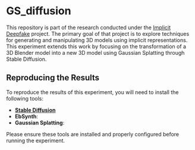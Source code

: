 # GS_diffusion
This repository is part of the research conducted under the [Implicit Deepfake](https://github.com/quereste/implicit-deepfake) project. The primary goal of that project is to explore techniques for generating and manipulating 3D models using implicit representations. This experiment extends this work by focusing on the transformation of a 3D Blender model into a new 3D model using Gaussian Splatting through Stable Diffusion.

## Reproducing the Results

To reproduce the results of this experiment, you will need to install the following tools:

- [**Stable Diffusion**](https://github.com/AUTOMATIC1111/stable-diffusion-webui)
- **EbSynth**: 
- **Gaussian Splatting**: 

Please ensure these tools are installed and properly configured before running the experiment.
